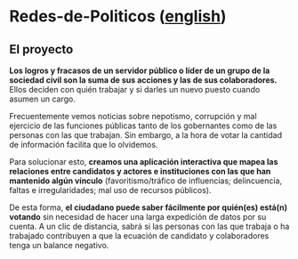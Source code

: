 # Redes-de-Politicos ([english](/README.md))

## El proyecto
**Los logros y fracasos de un servidor público o líder de un grupo de
la sociedad civil son la suma de sus acciones y las de sus colaboradores.**
Ellos deciden con quién trabajar y si darles un nuevo puesto
cuando asumen un cargo.

Frecuentemente vemos noticias sobre nepotismo, corrupción y
mal ejercicio de las funciones públicas tanto de los gobernantes como
de las personas con las que trabajan. Sin embargo, a la hora de
votar la cantidad de información facilita que lo olvidemos.

Para solucionar esto, **creamos una aplicación interactiva que mapea
las relaciones entre candidatos y actores e instituciones con las
que han mantenido algún vínculo** (favoritismo/tráfico de influencias;
delincuencia, faltas e irregularidades; mal uso de recursos públicos).

De esta forma, **el ciudadano puede saber fácilmente por quién(es) está(n)
votando** sin necesidad de hacer una larga expedición de datos por su cuenta.
A un clic de distancia, sabrá si las personas con las que trabaja o ha
trabajado contribuyen a que la ecuación de candidato y colaboradores
tenga un balance negativo.